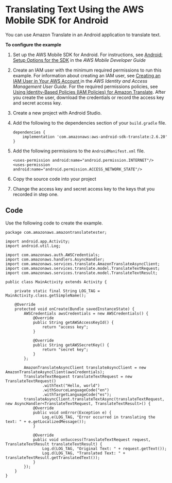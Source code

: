 # Translating Text Using the AWS Mobile SDK for Android<a name="getting-started-android"></a>

You can use Amazon Translate in an Android application to translate text\.

**To configure the example**

1. Set up the AWS Mobile SDK for Android\. For instructions, see [ Android: Setup Options for the SDK](https://docs.aws.amazon.com/aws-mobile/latest/developerguide/how-to-android-sdk-setup.html) in the *AWS Mobile Developer Guide*

1. Create an IAM user with the minimum required permissions to run this example\. For information about creating an IAM user, see [ Creating an IAM User in Your AWS Account ](https://docs.aws.amazon.com/IAM/latest/UserGuide/id_users_create.html) in the *AWS Identity and Access Management User Guide*\. For the required permissions policies, see [Using Identity\-Based Policies \(IAM Policies\) for Amazon Translate](access-control-managing-permissions.md)\. After you create the user, download the credentials or record the access key and secret access key\.

1. Create a new project with Android Studio\.

1. Add the following to the dependencies section of your `build.gradle` file\.

   ```
   dependencies {
       implementation 'com.amazonaws:aws-android-sdk-translate:2.6.20'
   }
   ```

1. Add the following permissions to the `AndroidManifest.xml` file\.

   ```
   <uses-permission android:name="android.permission.INTERNET"/>
   <uses-permission android:name="android.permission.ACCESS_NETWORK_STATE"/>
   ```

1. Copy the source code into your project

1. Change the access key and secret access key to the keys that you recorded in step one\. 

## Code<a name="android-sdk-code"></a>

Use the following code to create the example\.

```
package com.amazonaws.amazontranslatetester;
 
import android.app.Activity;
import android.util.Log;
 
import com.amazonaws.auth.AWSCredentials;
import com.amazonaws.handlers.AsyncHandler;
import com.amazonaws.services.translate.AmazonTranslateAsyncClient;
import com.amazonaws.services.translate.model.TranslateTextRequest;
import com.amazonaws.services.translate.model.TranslateTextResult;
 
public class MainActivity extends Activity {
 
    private static final String LOG_TAG = MainActivity.class.getSimpleName();
 
    @Override
    protected void onCreate(Bundle savedInstanceState) {
        AWSCredentials awsCredentials = new AWSCredentials() {
            @Override
            public String getAWSAccessKeyId() {
                return "access key";
            }
 
            @Override
            public String getAWSSecretKey() {
                return "secret key";
            }
        };
 
        AmazonTranslateAsyncClient translateAsyncClient = new AmazonTranslateAsyncClient(awsCredentials);
        TranslateTextRequest translateTextRequest = new TranslateTextRequest()
                .withText("Hello, world")
                .withSourceLanguageCode("en")
                .withTargetLanguageCode("es");
        translateAsyncClient.translateTextAsync(translateTextRequest, new AsyncHandler<TranslateTextRequest, TranslateTextResult>() {
            @Override
            public void onError(Exception e) {
                Log.e(LOG_TAG, "Error occurred in translating the text: " + e.getLocalizedMessage());
            }
 
            @Override
            public void onSuccess(TranslateTextRequest request, TranslateTextResult translateTextResult) {
                Log.d(LOG_TAG, "Original Text: " + request.getText());
                Log.d(LOG_TAG, "Translated Text: " + translateTextResult.getTranslatedText());
            }
        });
    }
}
```